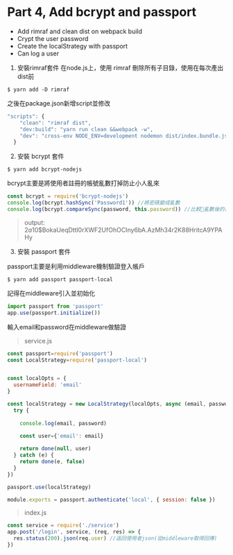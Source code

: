 # Part 4, Add bcrypt and passport

- Add rimraf and clean dist on webpack build
- Crypt the user password
- Create the localStrategy with passport
- Can log a user

1. 安裝rimraf套件
在node.js上，使用 rimraf 刪除所有子目錄，使用在每次產出dist前
```
$ yarn add -D rimraf
```
之後在package.json新增script並修改
```js
"scripts": {
    "clean": "rimraf dist",
    "dev:build": "yarn run clean &&webpack -w",
    "dev": "cross-env NODE_ENV=development nodemon dist/index.bundle.js"
  }
```

2. 安裝 bcrypt 套件
```
$ yarn add bcrypt-nodejs
```
bcrypt主要是將使用者註冊的帳號亂數打掉防止小人亂來
```js
const bcrypt = require('bcrypt-nodejs')
console.log(bcrypt.hashSync('Password1')) //將密碼變成亂數
console.log(bcrypt.compareSync(password, this.password)) //比較亂數後的密碼
```
>output: $2a$10$BokaUeqDttl0rXWF2UfOhOCIny6bA.AzMh34r2K88HritcA9YPAHy

3. 安裝 passport 套件

passport主要是利用middleware機制驗證登入帳戶
```
$ yarn add passport passport-local
```
記得在middleware引入並初始化
```js
import passport from 'passport'
app.use(passport.initialize())
```
輸入email和password在middleware做驗證

> service.js
```js
const passport=require('passport')
const LocalStrategy=require('passport-local')


const localOpts = {
  usernameField: 'email'
}

const localStrategy = new LocalStrategy(localOpts, async (email, password, done) => {
  try {
   
    console.log(email, password)
    
    const user={'email': email}

    return done(null, user)
  } catch (e) {
    return done(e, false)
  }
})

passport.use(localStrategy)

module.exports = passport.authenticate('local', { session: false })

```

> index.js
```js
const service = require('./service')
app.post('/login', service, (req, res) => {
  res.status(200).json(req.user) //返回使用者json(從middleware取得回傳)
})
```

